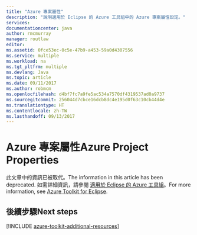 ```yaml
---
title: "Azure 專案屬性"
description: "說明適用於 Eclipse 的 Azure 工具組中的 Azure 專案屬性設定。"
services: 
documentationcenter: java
author: rmcmurray
manager: routlaw
editor: 
ms.assetid: 0fce53ec-0c5e-47b9-a453-59a0d4307556
ms.service: multiple
ms.workload: na
ms.tgt_pltfrm: multiple
ms.devlang: Java
ms.topic: article
ms.date: 09/11/2017
ms.author: robmcm
ms.openlocfilehash: d4bf7fc7a9fe5ac534a7570df4319537ad0a9737
ms.sourcegitcommit: 256044d7cbce16dcb8dc4e195d0f63c10cb44d4e
ms.translationtype: HT
ms.contentlocale: zh-TW
ms.lasthandoff: 09/13/2017
---
```

# <a name="azure-project-properties"></a><span data-ttu-id="455c2-103">Azure 專案屬性</span><span class="sxs-lookup"><span data-stu-id="455c2-103">Azure Project Properties</span></span>

<span data-ttu-id="455c2-104">此文章中的資訊已被取代。</span><span class="sxs-lookup"><span data-stu-id="455c2-104">The information in this article has been deprecated.</span></span> <span data-ttu-id="455c2-105">如需詳細資訊，請參閱 [適用於 Eclipse 的 Azure 工具組](azure-toolkit-for-eclipse.md)。</span><span class="sxs-lookup"><span data-stu-id="455c2-105">For more information, see [Azure Toolkit for Eclipse](azure-toolkit-for-eclipse.md).</span></span>

## <a name="next-steps"></a><span data-ttu-id="455c2-106">後續步驟</span><span class="sxs-lookup"><span data-stu-id="455c2-106">Next steps</span></span>

[!INCLUDE [azure-toolkit-additional-resources](../includes/azure-toolkit-additional-resources.md)]
